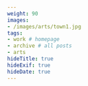 ```yaml
---
weight: 90
images:
- /images/arts/town1.jpg
tags:
- work # homepage
- archive # all posts
- arts
hideTitle: true
hideExif: true
hideDate: true
---
```

